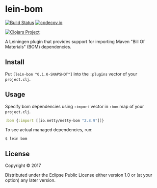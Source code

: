 # lein-bom

[![Build Status](https://travis-ci.org/tsachev/lein-bom.svg?branch=master)](https://travis-ci.org/tsachev/lein-bom)
[![codecov.io](https://codecov.io/github/tsachev/lein-bom/coverage.svg?branch=master)](https://codecov.io/github/tsachev/lein-bom?branch=master)

[![Clojars Project](https://clojars.org/lein-bom/latest-version.svg)](https://clojars.org/lein-bom)

A Leiningen plugin that provides support for importing Maven "Bill Of Materials" (BOM) dependencies.

## Install

Put `[lein-bom "0.1.0-SNAPSHOT"]` into the `:plugins` vector of your `project.clj`.

## Usage

Specify bom dependencies using `:import` vector in `:bom` map of your `project.clj`.

```clojure
:bom {:import [[io.netty/netty-bom "2.8.9"]]}
```

To see actual managed dependencies, run:

```
$ lein bom
```

## License

Copyright © 2017

Distributed under the Eclipse Public License either version 1.0 or (at your option) any later version.
